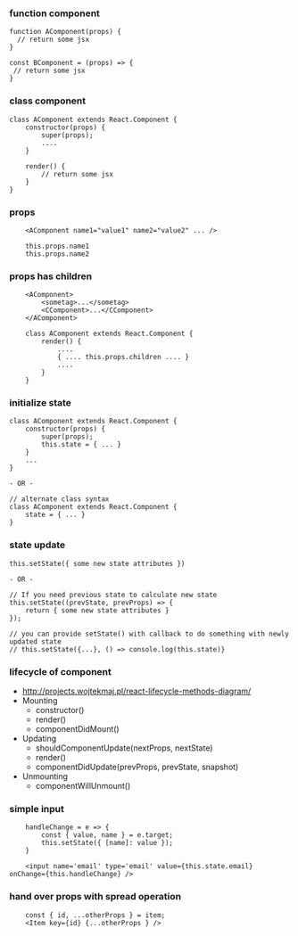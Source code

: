 ### function component
```
function AComponent(props) {
  // return some jsx
}

const BComponent = (props) => {
 // return some jsx
}
```

### class component
```
class AComponent extends React.Component {
    constructor(props) {
        super(props);
        ....
    }

    render() {
        // return some jsx
    }
}
```

### props
```
    <AComponent name1="value1" name2="value2" ... />

    this.props.name1
    this.props.name2
```

### props has children
```
    <AComponent>
        <sometag>...</sometag>
        <CComponent>...</CComponent>
    </AComponent>

    class AComponent extends React.Component {
        render() {
            ....
            { .... this.props.children .... }
            ....
        }
    }
```

### initialize state
```
class AComponent extends React.Component {
    constructor(props) {
        super(props);
        this.state = { ... }
    }
    ...
}

- OR -

// alternate class syntax
class AComponent extends React.Component {
    state = { ... }
}
```

### state update
```
this.setState({ some new state attributes })

- OR -

// If you need previous state to calculate new state
this.setState((prevState, prevProps) => {
    return { some new state attributes }
});

// you can provide setState() with callback to do something with newly updated state
// this.setState({...}, () => console.log(this.state)}
```

### lifecycle of component
  - http://projects.wojtekmaj.pl/react-lifecycle-methods-diagram/
  - Mounting
    - constructor()
    - render()
    - componentDidMount()
  - Updating
    - shouldComponentUpdate(nextProps, nextState)
    - render()
    - componentDidUpdate(prevProps, prevState, snapshot)
  - Unmounting
    - componentWillUnmount()

### simple input
```
    handleChange = e => {
        const { value, name } = e.target;
        this.setState({ [name]: value });
    }

    <input name='email' type='email' value={this.state.email} onChange={this.handleChange} />
```

### hand over props with spread operation
```
    const { id, ...otherProps } = item;
    <Item key={id} {...otherProps } />
```